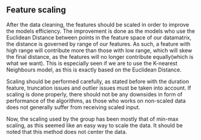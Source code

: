 ## Feature scaling

After the data cleaning, the features should be scaled in order to improve the models efficiency. The improvement is done as the models who use the Euclidean Distance between points in the feature space of our datamatrix, the distance is governed by range of our features. As such, a feature with high range will contribute more than those with low range, which will skew the final distance, as the features will no longer contribute equally(which is what we want). This is especially seen if we are to use the K-nearest Neighbours model, as this is exactly based on the Euclidean Distance. 

Scaling should be performed carefully, as stated before with the duration feature, truncation issues and outlier issues must be taken into account. If scaling is done properly, there should not be any downsides in form of performance of the algorithms, as those who works on non-scaled data does not generally suffer from receiving scaled input. 

Now, the scaling used by the group has been mostly that of min-max scaling, as this seemed like an easy way to scale the data. It should be noted that this method does not center the data. 